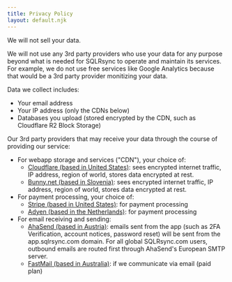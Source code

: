 ```yaml
---
title: Privacy Policy
layout: default.njk
---
```


We will not sell your data.

We will not use any 3rd party providers who use your data for any purpose beyond what is needed for SQLRsync to operate and maintain its services. For example, we do not use free services like Google Analytics because that would be a 3rd party provider monitizing your data.

Data we collect includes:

- Your email address
- Your IP address (only the CDNs below)
- Databases you upload (stored encrypted by the CDN, such as Cloudflare R2 Block Storage)

Our 3rd party providers that may receive your data through the course of providing our service:

- For webapp storage and services ("CDN"), your choice of:
  - [Cloudflare (based in United States)](https://cloudflare.com/): sees encrypted internet traffic, IP address, region of world, stores data encrypted at rest.
  - [Bunny.net (based in Slovenia)](https://bunny.net/): sees encrypted internet traffic, IP address, region of world, stores data encrypted at rest.
- For payment processing, your choice of:
  - [Stripe (based in United States)](https://stripe.com/): for payment processing
  - [Adyen (based in the Netherlands)](https://adyen.com/): for payment processing
- For email receiving and sending:
  - [AhaSend (based in Austria)](https://ahamail.com/): emails sent from the app (such as 2FA Verification, account notices, password reset) will be sent from the app.sqlrsync.com domain. For all global SQLRsync.com users, outbound emails are routed first through AhaSend's European SMTP server.
  - [FastMail (based in Australia)](https://fastmail.com/): if we communicate via email (paid plan)

